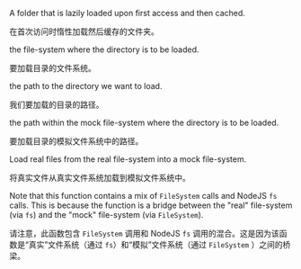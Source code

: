 A folder that is lazily loaded upon first access and then cached.

在首次访问时惰性加载然后缓存的文件夹。

the file-system where the directory is to be loaded.

要加载目录的文件系统。

the path to the directory we want to load.

我们要加载的目录的路径。

the path within the mock file-system where the directory is to be loaded.

要加载目录的模拟文件系统中的路径。

Load real files from the real file-system into a mock file-system.

将真实文件从真实文件系统加载到模拟文件系统中。

Note that this function contains a mix of `FileSystem` calls and NodeJS `fs` calls.
This is because the function is a bridge between the "real" file-system \(via `fs`\) and the "mock"
file-system \(via `FileSystem`\).

请注意，此函数包含 `FileSystem` 调用和 NodeJS `fs`
调用的混合。这是因为该函数是“真实”文件系统（通过 `fs`）和“模拟”文件系统（通过 `FileSystem`
）之间的桥梁。